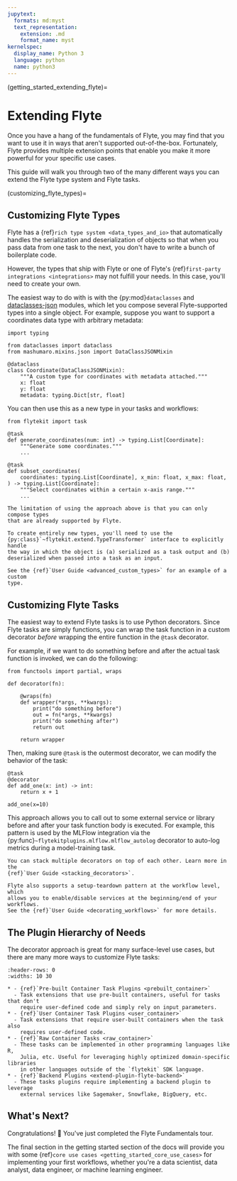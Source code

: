 ```yaml
---
jupytext:
  formats: md:myst
  text_representation:
    extension: .md
    format_name: myst
kernelspec:
  display_name: Python 3
  language: python
  name: python3
---
```


(getting_started_extending_flyte)=

# Extending Flyte

Once you have a hang of the fundamentals of Flyte, you may find that you want
to use it in ways that aren't supported out-of-the-box. Fortunately, Flyte
provides multiple extension points that enable you make it more powerful
for your specific use cases.

This guide will walk you through two of the many different ways you can extend
the Flyte type system and Flyte tasks.

(customizing_flyte_types)=

## Customizing Flyte Types

Flyte has a {ref}`rich type system <data_types_and_io>` that automatically
handles the serialization and deserialization of objects so that when you pass
data from one task to the next, you don't have to write a bunch of boilerplate
code.

However, the types that ship with Flyte or one of Flyte's
{ref}`first-party integrations <integrations>` may not fulfill your needs. In
this case, you'll need to create your own.

The easiest way to do with is with the {py:mod}`dataclasses` and
[dataclasses-json](https://lidatong.github.io/dataclasses-json/) modules, which
let you compose several Flyte-supported types into a single object. For
example, suppose you want to support a coordinates data type with arbitrary
metadata:

```{code-cell} ipython3
import typing

from dataclasses import dataclass
from mashumaro.mixins.json import DataClassJSONMixin

@dataclass
class Coordinate(DataClassJSONMixin):
    """A custom type for coordinates with metadata attached."""
    x: float
    y: float
    metadata: typing.Dict[str, float]
```

You can then use this as a new type in your tasks and workflows:

```{code-cell} ipython3
from flytekit import task

@task
def generate_coordinates(num: int) -> typing.List[Coordinate]:
    """Generate some coordinates."""
    ...

@task
def subset_coordinates(
    coordinates: typing.List[Coordinate], x_min: float, x_max: float,
) -> typing.List[Coordinate]:
    """Select coordinates within a certain x-axis range."""
    ...
```

```{important}
The limitation of using the approach above is that you can only compose types
that are already supported by Flyte.

To create entirely new types, you'll need to use the
{py:class}`~flytekit.extend.TypeTransformer` interface to explicitly handle
the way in which the object is (a) serialized as a task output and (b)
deserialized when passed into a task as an input.

See the {ref}`User Guide <advanced_custom_types>` for an example of a custom
type.
```

## Customizing Flyte Tasks

The easiest way to extend Flyte tasks is to use Python decorators. Since Flyte
tasks are simply functions, you can wrap the task function in a custom
decorator _before_ wrapping the entire function in the `@task` decorator.

For example, if we want to do something before and after the actual task function
is invoked, we can do the following:

```{code-cell} ipython3
from functools import partial, wraps

def decorator(fn):

    @wraps(fn)
    def wrapper(*args, **kwargs):
        print("do something before")
        out = fn(*args, **kwargs)
        print("do something after")
        return out

    return wrapper
```

Then, making sure `@task` is the outermost decorator, we can modify the
behavior of the task:

```{code-cell} ipython3
@task
@decorator
def add_one(x: int) -> int:
    return x + 1

add_one(x=10)
```

This approach allows you to call out to some external service or library before
and after your task function body is executed. For example, this pattern is used
by the MLFlow integration via the {py:func}`~flytekitplugins.mlflow.mlflow_autolog`
decorator to auto-log metrics during a model-training task.

```{note}
You can stack multiple decorators on top of each other. Learn more in the
{ref}`User Guide <stacking_decorators>`.

Flyte also supports a setup-teardown pattern at the workflow level, which
allows you to enable/disable services at the beginning/end of your workflows.
See the {ref}`User Guide <decorating_workflows>` for more details.
```

## The Plugin Hierarchy of Needs

The decorator approach is great for many surface-level use cases, but there are
many more ways to customize Flyte tasks:

```{list-table}
:header-rows: 0
:widths: 10 30

* - {ref}`Pre-built Container Task Plugins <prebuilt_container>`
  - Task extensions that use pre-built containers, useful for tasks that don't
    require user-defined code and simply rely on input parameters.
* - {ref}`User Container Task Plugins <user_container>`
  - Task extensions that require user-built containers when the task also
    requires user-defined code.
* - {ref}`Raw Container Tasks <raw_container>`
  - These tasks can be implemented in other programming languages like R,
    Julia, etc. Useful for leveraging highly optimized domain-specific libraries
    in other languages outside of the `flytekit` SDK language.
* - {ref}`Backend Plugins <extend-plugin-flyte-backend>`
  - These tasks plugins require implementing a backend plugin to leverage
    external services like Sagemaker, Snowflake, BigQuery, etc.
```

## What's Next?

Congratulations! 🎉 You've just completed the Flyte Fundamentals tour.

The final section in the getting started section of the docs will provide you
with some {ref}`core use cases <getting_started_core_use_cases>` for implementing
your first workflows, whether you're a data scientist, data analyst, data engineer,
or machine learning engineer.
